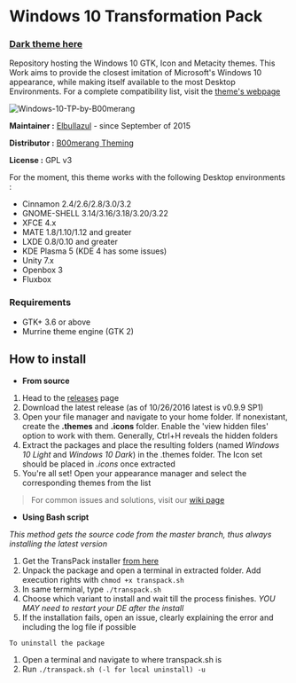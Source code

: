 # Windows 10 Transformation Pack

### [Dark theme here](https://github.com/B00merang-Project/Windows-10-Dark)

Repository hosting the Windows 10 GTK, Icon and Metacity themes. This Work aims to provide the closest imitation of Microsoft's Windows 10 appearance, while making itself available to the most Desktop Environments. For a complete compatibility list, visit the [theme's webpage](http://b00merang.weebly.com/windows-10-transformation-pack.html)

![Windows-10-TP-by-B00merang](http://b00merang.weebly.com/uploads/1/6/8/1/16813022/2d76a816-3341-11e6-8a4b-67e8253851c7-orig_orig.png)

**Maintainer :** [Elbullazul](https://github.com/Elbullazul) - since September of 2015

**Distributor :** [B00merang Theming](https://github.com/B00merang-Project)

**License :** GPL v3

For the moment, this theme works with the following Desktop environments : 
- Cinnamon 2.4/2.6/2.8/3.0/3.2
- GNOME-SHELL 3.14/3.16/3.18/3.20/3.22
- XFCE 4.x
- MATE 1.8/1.10/1.12 and greater
- LXDE 0.8/0.10 and greater
- KDE Plasma 5 (KDE 4 has some issues)
- Unity 7.x
- Openbox 3
- Fluxbox

### Requirements

- GTK+ 3.6 or above
- Murrine theme engine (GTK 2)

## How to install

- **From source**
1. Head to the [releases](https://github.com/Elbullazul/Windows-10/releases) page
2. Download the latest release (as of 10/26/2016 latest is v0.9.9 SP1)
3. Open your file manager and navigate to your home folder. If nonexistant, create the **.themes** and **.icons** folder. Enable the 'view hidden files' option to work with them. Generally, Ctrl+H reveals the hidden folders
4. Extract the packages and place the resulting folders (named *Windows 10 Light* and *Windows 10 Dark*) in the .themes folder. The Icon set should be placed in *.icons* once extracted
5. You're all set! Open your appearance manager and select the corresponding themes from the list

> For common issues and solutions, visit our [wiki page](https://github.com/Elbullazul/Windows-10/wiki)

- **Using Bash script**

*This method gets the source code from the master branch, thus always installing the latest version*

1. Get the TransPack installer [from here](https://github.com/B00merang-Project/TransPack/archive/master.zip)
2. Unpack the package and open a terminal in extracted folder. Add execution rights with `chmod +x transpack.sh`
3. In same terminal, type `./transpack.sh`
4. Choose which variant to install and wait till the process finishes. *YOU MAY need to restart your DE after the install*
5. If the installation fails, open an issue, clearly explaining the error and including the log file if possible

`To uninstall the package`

1. Open a terminal and navigate to where transpack.sh is
3. Run `./transpack.sh (-l for local uninstall) -u`
